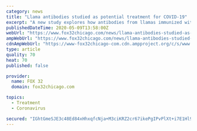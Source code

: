 ```yaml
---
category: news
title: "Llama antibodies studied as potential treatment for COVID-19"
excerpt: "A new study explores how antibodies from llamas immunized with “prefusion-stabilized betacoronavirus spike proteins” may prove beneficial as therapeutic treatment for COVID-19 patients."
publishedDateTime: 2020-05-09T13:58:00Z
webUrl: "https://www.fox32chicago.com/news/llama-antibodies-studied-as-potential-treatment-for-covid-19"
ampWebUrl: "https://www.fox32chicago.com/news/llama-antibodies-studied-as-potential-treatment-for-covid-19.amp"
cdnAmpWebUrl: "https://www-fox32chicago-com.cdn.ampproject.org/c/s/www.fox32chicago.com/news/llama-antibodies-studied-as-potential-treatment-for-covid-19.amp"
type: article
quality: 70
heat: 70
published: false

provider:
  name: FOX 32
  domain: fox32chicago.com

topics:
  - Treatment
  - Coronavirus

secured: "IGhtGmeSJE3c48Ed84xHhxqfcNja+M3ciKRZ2cr67ikePgIPvPlXt+i7E1Hl91m6YlGDHhnRBhFqznJ4ihxd0BEHnGONrX/3lAKw5ugczEdOv0WpqU4Mb5tzncXTX6GWFkp9S9+IIkInATm2IEtSVqPdkQ2UMkNzEQNaTvFG9dIfznfwpjzJ1Xq6MHh5FF4EDIsrPxexIWKu3RKhjMBmBQA7VrfvK6BQa/x4MIKbBPaRjEVNDquNrptJOkARMApbeYOuldTunKdJhmZ2WGHUmKcpZ5p7x+3qp1oEiT/onKOxmoUmBP/KWYF4qUBF9mBT;cBIzmSfxFuCQ2m3jPhkAbA=="
---
```


